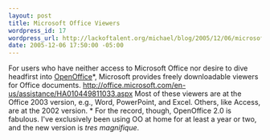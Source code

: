 ```yaml
--- 
layout: post
title: Microsoft Office Viewers
wordpress_id: 17
wordpress_url: http://lackoftalent.org/michael/blog/2005/12/06/microsoft-office-viewers/
date: 2005-12-06 17:50:00 -05:00
---
```

<p>For users who have neither access to Microsoft Office nor desire to dive headfirst into <a href="http://www.openoffice.org/">OpenOffice</a>*, Microsoft provides freely downloadable viewers for Office documents. <a href="http://office.microsoft.com/en-us/assistance/HA010449811033.aspx">http://office.microsoft.com/en-us/assistance/HA010449811033.aspx</a> Most of these viewers are at the Office 2003 version, e.g., Word, PowerPoint, and Excel. Others, like Access, are at the 2002 version. * For the record, though, OpenOffice 2.0 is fabulous. I've exclusively been using OO at home for at least a year or two, and the new version is <em>tres magnifique</em>.
</p>
